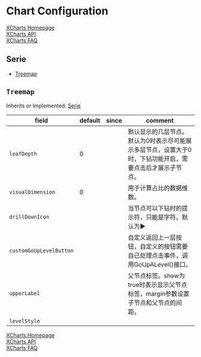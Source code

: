 # Chart Configuration

[XCharts Homepage](https://github.com/XCharts-Team/XCharts)</br>
[XCharts API](XChartsAPI-EN.md)</br>
[XCharts FAQ](XChartsFAQ-EN.md)

## Serie

- [Treemap](#Treemap)

## `Treemap`

Inherits or Implemented: [Serie](#Serie)

|field|default|since|comment|
|--|--|--|--|
|`leafDepth`|0||默认显示的几层节点。默认为0时表示尽可能展示多层节点，设置大于0时，下钻功能开启，需要点击后才展示子节点。
|`visualDimension`|0||用于计算占比的数据维数。
|`drillDownIcon`|||当节点可以下钻时的提示符，只能是字符。默认为▶
|`customGoUpLevelButton`|||自定义返回上一层按钮，自定义的按钮需要自己处理点击事件，调用GoUpALevel()接口。
|`upperLabel`|||父节点标签。show为true时表示显示父节点标签，margin参数设置子节点和父节点的间距。
|`levelStyle`|||

[XCharts Homepage](https://github.com/XCharts-Team/XCharts)</br>
[XCharts API](XChartsAPI-EN.md)</br>
[XCharts FAQ](XChartsFAQ-EN.md)
